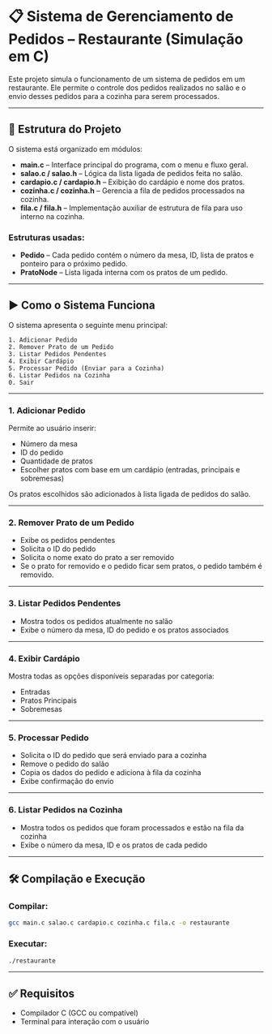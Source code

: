 
# 📋 Sistema de Gerenciamento de Pedidos – Restaurante (Simulação em C)

Este projeto simula o funcionamento de um sistema de pedidos em um restaurante. Ele permite o controle dos pedidos realizados no salão e o envio desses pedidos para a cozinha para serem processados.

---

## 🧱 Estrutura do Projeto

O sistema está organizado em módulos:

- **main.c** – Interface principal do programa, com o menu e fluxo geral.
- **salao.c / salao.h** – Lógica da lista ligada de pedidos feita no salão.
- **cardapio.c / cardapio.h** – Exibição do cardápio e nome dos pratos.
- **cozinha.c / cozinha.h** – Gerencia a fila de pedidos processados na cozinha.
- **fila.c / fila.h** – Implementação auxiliar de estrutura de fila para uso interno na cozinha.

### Estruturas usadas:

- **Pedido** – Cada pedido contém o número da mesa, ID, lista de pratos e ponteiro para o próximo pedido.
- **PratoNode** – Lista ligada interna com os pratos de um pedido.

---

## ▶️ Como o Sistema Funciona

O sistema apresenta o seguinte menu principal:

```
1. Adicionar Pedido
2. Remover Prato de um Pedido
3. Listar Pedidos Pendentes
4. Exibir Cardápio
5. Processar Pedido (Enviar para a Cozinha)
6. Listar Pedidos na Cozinha
0. Sair
```

---

### 1. Adicionar Pedido
Permite ao usuário inserir:

- Número da mesa  
- ID do pedido  
- Quantidade de pratos  
- Escolher pratos com base em um cardápio (entradas, principais e sobremesas)  

Os pratos escolhidos são adicionados à lista ligada de pedidos do salão.

---

### 2. Remover Prato de um Pedido
- Exibe os pedidos pendentes  
- Solicita o ID do pedido  
- Solicita o nome exato do prato a ser removido  
- Se o prato for removido e o pedido ficar sem pratos, o pedido também é removido.

---

### 3. Listar Pedidos Pendentes
- Mostra todos os pedidos atualmente no salão  
- Exibe o número da mesa, ID do pedido e os pratos associados

---

### 4. Exibir Cardápio
Mostra todas as opções disponíveis separadas por categoria:

- Entradas  
- Pratos Principais  
- Sobremesas  

---

### 5. Processar Pedido
- Solicita o ID do pedido que será enviado para a cozinha  
- Remove o pedido do salão  
- Copia os dados do pedido e adiciona à fila da cozinha  
- Exibe confirmação do envio

---

### 6. Listar Pedidos na Cozinha
- Mostra todos os pedidos que foram processados e estão na fila da cozinha  
- Exibe o número da mesa, ID e os pratos de cada pedido  

---

## 🛠️ Compilação e Execução

### Compilar:
```bash
gcc main.c salao.c cardapio.c cozinha.c fila.c -o restaurante
```

### Executar:
```bash
./restaurante
```

---

## ✅ Requisitos

- Compilador C (GCC ou compatível)  
- Terminal para interação com o usuário  

